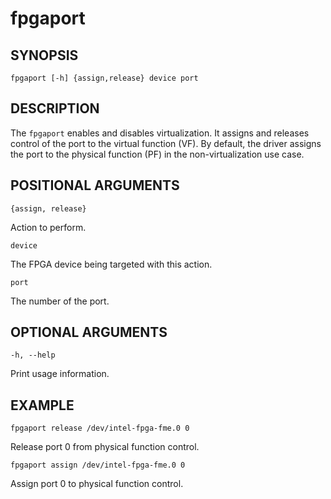 # fpgaport #

## SYNOPSIS ##
```console
fpgaport [-h] {assign,release} device port
```

## DESCRIPTION ##
The ```fpgaport``` enables and disables virtualization. It assigns
and releases control of the port to the virtual function (VF). By default, the driver
assigns the port to the physical function (PF) in the non-virtualization use case.


## POSITIONAL ARGUMENTS ##
`{assign, release}`

   Action to perform.

`device`

The FPGA device being targeted with this action.

`port`

The number of the port.

## OPTIONAL ARGUMENTS ##
`-h, --help`

Print usage information.

## EXAMPLE ##

`fpgaport release /dev/intel-fpga-fme.0 0`

Release port 0 from physical function control.

`fpgaport assign /dev/intel-fpga-fme.0 0`

Assign port 0 to physical function control.
